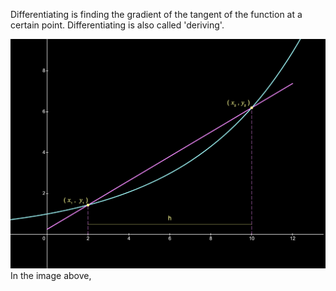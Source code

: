 Differentiating is finding the gradient of the tangent of the function at a certain point. 
Differentiating is also called 'deriving'.

![|700](Pasted%20image%2020251017104925.png)
In the image above, 